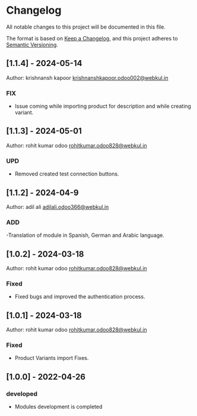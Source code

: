 # Changelog

All notable changes to this project will be documented in this file.

The format is based on [Keep a Changelog](https://keepachangelog.com/en/1.0.0/),
and this project adheres to [Semantic Versioning](https://semver.org/spec/v2.0.0.html).

## [1.1.4] - 2024-05-14
Author: krishnansh kapoor <krishnanshkapoor.odoo002@webkul.in>

### FIX
- Issue coming while importing product for description and while creating variant.

## [1.1.3] - 2024-05-01
Author: rohit kumar odoo <rohitkumar.odoo828@webkul.in>

### UPD
- Removed created test connection buttons.


## [1.1.2] - 2024-04-9
Author: adil ali <adilali.odoo366@webkul.in>

### ADD
-Translation of module in Spanish, German and Arabic language.

## [1.0.2] - 2024-03-18
Author: rohit kumar odoo <rohitkumar.odoo828@webkul.in>

### Fixed
- Fixed bugs and improved the authentication process.


## [1.0.1] - 2024-03-18
Author: rohit kumar odoo <rohitkumar.odoo828@webkul.in>

### Fixed
- Product Variants import Fixes.


## [1.0.0] - 2022-04-26

### developed
- Modules development is completed

